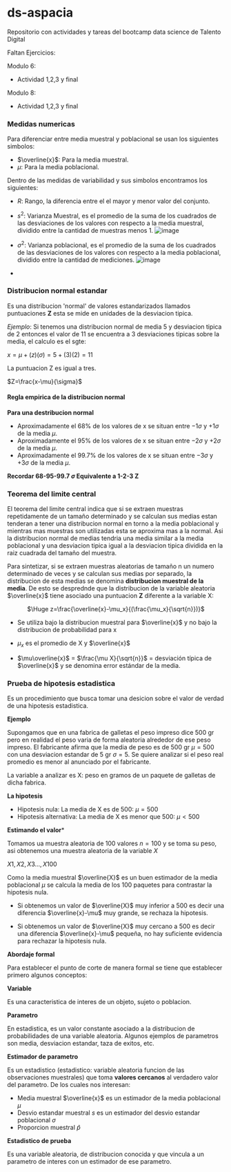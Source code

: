 # ds-aspacia
Repositorio con actividades y tareas del bootcamp data science de Talento Digital

Faltan Ejercicios:

Modulo 6:
- Actividad 1,2,3 y final

Modulo 8:
- Actividad 1,2,3 y final

### Medidas numericas

Para diferenciar entre media muestral y poblacional se usan los siguientes simbolos:

- $\overline{x}$: Para la media muestral.
- $\mu$: Para la media poblacional.

Dentro de las medidas de variabilidad y sus simbolos encontramos los siguientes:

- $R$: Rango, la diferencia entre el el mayor y menor valor del conjunto.
- $s^{2}$: Varianza Muestral, es el promedio de la suma de los cuadrados de las desviaciones de los valores con respecto a la media muestral, dividido entre la cantidad de muestras menos 1.
![image](https://github.com/rorrocas/ds-aspacia/assets/118536573/6686750a-e5ec-4e6b-bcab-ed3885ae809d)

- $\sigma^{2}$: Varianza poblacional, es el promedio de la suma de los cuadrados de las desviaciones de los valores con respecto a la media poblacional, dividido entre la cantidad de mediciones.
![image](https://github.com/rorrocas/ds-aspacia/assets/118536573/5a137b57-3ebd-4823-ad19-0ccd7cca0084)

- 


### Distribucion normal estandar

Es una distribucion 'normal' de valores estandarizados llamados puntuaciones **Z** esta se mide en unidades de la desviacion tipica.

*Ejemplo*: Si tenemos una distribucion normal de media 5 y desviacion tipica de 2 entonces el valor de 11 se encuentra a 3 desviaciones tipicas sobre la media, el calculo es el sgte:

$x=\mu + (z)(\sigma) = 5 +(3)(2) = 11$

La puntuacion Z es igual a tres.

$Z=\frac{x-\mu}{\sigma}$

#### Regla empirica de la distribucion normal
**Para una destribucion normal**

- Aproximadamente el 68% de los valores de x se situan entre $-1\sigma$ y $+1\sigma$ de la media $\mu$.
- Aproximadamente el 95% de los valores de x se situan entre $-2\sigma$ y $+2\sigma$ de la media $\mu$.
- Aproximadamente el 99.7% de los valores de x se situan entre $-3\sigma$ y $+3\sigma$ de la media $\mu$.

**Recordar 68-95-99.7 $\sigma$ Equivalente a 1-2-3 Z**

### Teorema del limite central

El teorema del limite central indica que si se extraen muestras repetidamente de un tamaño determinado y se calculan sus medias estan tenderan a tener una distribucion normal en torno a la media poblacional y mientras mas muestras son utilizadas esta se aproxima mas a la normal. Asi la distribucion normal de medias tendria una media similar a la media poblacional y una desviacion tipica igual a la desviacion tipica dividida en la raiz cuadrada del tamaño del muestra.

Para sintetizar, si se extraen muestras aleatorias de tamaño n un numero determinado de veces y se calculan sus medias por separado, la distribucion de esta medias se denomina **distribucion muestral de la media**. De esto se desprednde que la distribucion de la variable aleatoria $\overline{x}$ tiene asociado una puntuacion **Z** diferente a la variable X:

<p align="center">
    $\Huge z=\frac{\overline{x}-\mu_x}{(\frac{\mu_x}{\sqrt{n}})}$
</p>

- Se utiliza bajo la distribucion muestral para $\overline{x}$ y no bajo la distribucion de probabilidad para x

- $\mu_x$ es el promedio de X y $\overline{x}$

- $\mu\overline{x}$ = $\frac{\mu X}{\sqrt{n}}$ = desviación típica de $\overline{x}$ y se denomina error estándar de la media.



### Prueba de hipotesis estadistica 

Es un procedimiento que busca tomar una desicion sobre el valor de verdad de una hipotesis estadistica.

**Ejemplo**

Supongamos que en una fabrica de galletas el peso impreso dice 500 gr pero en realidad el peso varia de forma aleatoria alrededor de ese peso impreso.
El fabricante afirma que la media de peso es de 500 gr $\mu=500$ con una desviacion estandar de 5 gr $\sigma=5$. Se quiere analizar si el peso real promedio es menor al anunciado por el fabricante.

La variable a analizar es X: peso en gramos de un paquete de galletas de dicha fabrica.

**La hipotesis**

- Hipotesis nula: La media de X es de 500: $\mu=500$
- Hipotesis alternativa: La media de X es menor que 500: $\mu<500$

**Estimando el valor***

Tomamos ua muestra aleatoria de 100 valores $n=100$ y se toma su peso, asi obtenemos una muestra aleatoria de la variable $X$

$X1, X2, X3..., X100$

Como la media muestral $\overline{X}$ es un buen estimador de la media poblacional $\mu$ se calcula la media de los 100 paquetes para contrastar la hipotesis nula.

- Si obtenemos un valor de $\overline{X}$ muy inferior a 500 es decir una diferencia $\overline{x}-\mu$ muy grande, se rechaza la hipotesis.

- Si obtenemos un valor de $\overline{X}$ muy cercano a 500 es decir una diferencia $\overline{x}-\mu$ pequeña, no hay suficiente evidencia para rechazar la hipotesis nula.

**Abordaje formal**

Para establecer el punto de corte de manera formal se tiene que establecer primero algunos conceptos:

**Variable**

Es una caracteristica de interes de un objeto, sujeto o poblacion.

**Parametro**

En estadistica, es un valor constante asociado a la distribucion de probabilidades de una variable aleatoria. Algunos ejemplos de parametros son media, desviacion estandar, taza de exitos, etc.

**Estimador de parametro**

Es un estadistico (estadistico: variable aleatoria funcion de las observaciones muestrales) que toma **valores cercanos** al verdadero valor del parametro. De los cuales nos interesan:

- Media muestral $\overline{x}$ es un estimador de la media poblacional $\mu$
- Desvio estandar muestral $s$ es un estimador del desvio estandar poblacional $\sigma$
- Proporcion muestral $\hat{p}$

**Estadistico de prueba**

Es una variable aleatoria, de distribucion conocida y que vincula a un parametro de interes con un estimador de ese parametro.

